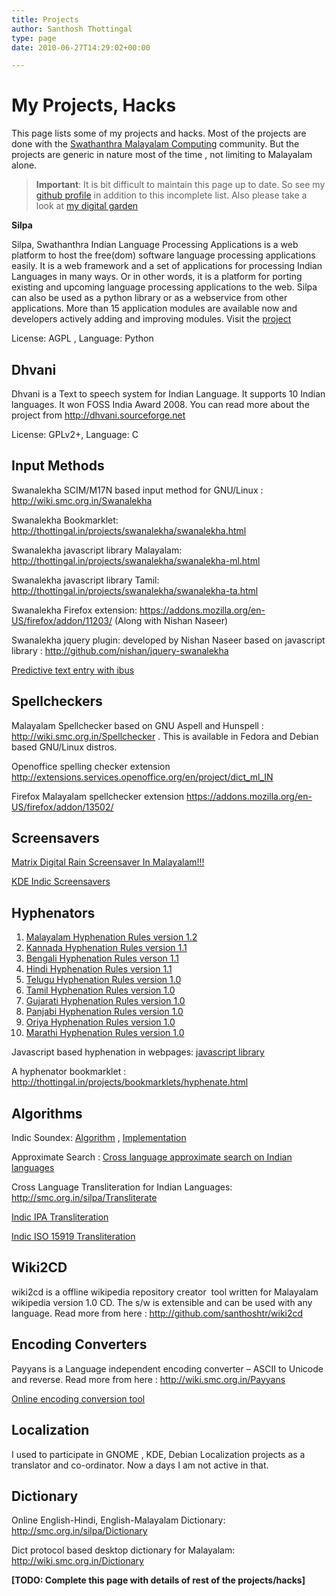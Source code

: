 ```yaml
---
title: Projects
author: Santhosh Thottingal
type: page
date: 2010-06-27T14:29:02+00:00

---
```

# My Projects, Hacks

This page lists some of my projects and hacks. Most of the projects are done with the [Swathanthra Malayalam Computing][1] community. But the projects are generic in nature most of the time , not limiting to Malayalam alone.

> **Important**: It is bit difficult to maintain this page up to date. So see my [github profile][2] in addition to this incomplete list. Also please take a look at [my digital garden](https://docs.thottinga.in)

**Silpa**

Silpa, Swathanthra Indian Language Processing Applications is a web platform to host the free(dom) software language processing applications easily. It is a web framework and a set of applications for processing Indian Languages in many ways. Or in other words, it is a platform for porting existing and upcoming language processing applications to the web. Silpa can also be used as a python library or as a webservice from other applications. More than 15 application modules are available now and developers actively adding and improving modules. Visit the <a title="SILPA Project" href="http://smc.org.in/silpa" target="_blank">project</a>

License: AGPL , Language: Python

## Dhvani

Dhvani is a Text to speech system for Indian Language. It supports 10 Indian languages. It won FOSS India Award 2008. You can read more about the project from <a href="http://dhvani.sourceforge.net" target="_blank">http://dhvani.sourceforge.net</a>

License: GPLv2+, Language: C

## Input Methods

Swanalekha SCIM/M17N based input method for GNU/Linux : <a href="http://wiki.smc.org.in/Swanalekha" target="_blank">http://wiki.smc.org.in/Swanalekha</a>

Swanalekha Bookmarklet: http://thottingal.in/projects/swanalekha/swanalekha.html

Swanalekha javascript library Malayalam: <a href="http://thottingal.in/projects/swanalekha/swanalekha-ml.html" target="_blank">http://thottingal.in/projects/swanalekha/swanalekha-ml.html</a>

Swanalekha javascript library Tamil: <a href="http://thottingal.in/projects/swanalekha/swanalekha-ta.html" target="_blank">http://thottingal.in/projects/swanalekha/swanalekha-ta.html</a>

Swanalekha Firefox extension: <a href="https://addons.mozilla.org/en-US/firefox/addon/11203/" target="_blank">https://addons.mozilla.org/en-US/firefox/addon/11203/</a> (Along with Nishan Naseer)

Swanalekha jquery plugin: developed by Nishan Naseer based on javascript library : <a href="http://github.com/nishan/jquery-swanalekha" target="_blank">http://github.com/nishan/jquery-swanalekha</a>

<a title="Permanent link to Predictive text entry with ibus" href="../2010/03/12/predictive-text-entry-with-ibus/" rel="bookmark" rev="post-245">Predictive text entry with ibus</a>

## Spellcheckers

Malayalam Spellchecker based on GNU Aspell and Hunspell : <a href="http://wiki.smc.org.in/Spellchecker" target="_blank">http://wiki.smc.org.in/Spellchecker</a> . This is available in Fedora and Debian based GNU/Linux distros.

Openoffice spelling checker extension <a href="http://extensions.services.openoffice.org/en/project/dict_ml_IN" target="_blank">http://extensions.services.openoffice.org/en/project/dict_ml_IN</a>

Firefox Malayalam spellchecker extension <a href="https://addons.mozilla.org/en-US/firefox/addon/13502/" target="_blank">https://addons.mozilla.org/en-US/firefox/addon/13502/</a>

## Screensavers

<a title="Permanent link to Matrix Digital Rain Screensaver In Malayalam!!!" href="../2007/07/23/matrix-digital-rain-screensaver-in-malayalam/" rel="bookmark" rev="post-19">Matrix Digital Rain Screensaver In Malayalam!!!</a>

<a title="Permanent link to KDE Indic Screensavers" href="../2008/12/21/kde-indic-screensavers/" rel="bookmark">KDE Indic Screensavers</a>

## Hyphenators

  1. <a title="http://extensions.services.openoffice.org/project/hyph_ml_IN" href="http://extensions.services.openoffice.org/project/hyph_ml_IN" rel="nofollow">Malayalam Hyphenation Rules version 1.2</a>
  2. <a title="http://extensions.services.openoffice.org/project/hyph_kn_IN" href="http://extensions.services.openoffice.org/project/hyph_kn_IN" rel="nofollow">Kannada Hyphenation Rules version 1.1</a>
  3. <a title="http://extensions.services.openoffice.org/project/hyph_bn_IN" href="http://extensions.services.openoffice.org/project/hyph_bn_IN" rel="nofollow">Bengali Hyphenation Rules verson 1.1</a>
  4. <a title="http://extensions.services.openoffice.org/project/hyph_hi_IN" href="http://extensions.services.openoffice.org/project/hyph_hi_IN" rel="nofollow">Hindi Hyphenation Rules version 1.1</a>
  5. <a title="http://extensions.services.openoffice.org/project/hyph_te_IN" href="http://extensions.services.openoffice.org/project/hyph_te_IN" rel="nofollow">Telugu Hyphenation Rules version 1.0</a>
  6. <a title="http://extensions.services.openoffice.org/project/hyph_ta_IN" href="http://extensions.services.openoffice.org/project/hyph_ta_IN" rel="nofollow">Tamil Hyphenation Rules version 1.0</a>
  7. <a title="http://extensions.services.openoffice.org/project/hyph_gu_IN" href="http://extensions.services.openoffice.org/project/hyph_gu_IN" rel="nofollow">Gujarati Hyphenation Rules version 1.0</a>
  8. <a title="http://extensions.services.openoffice.org/project/hyph_pa_IN" href="http://extensions.services.openoffice.org/project/hyph_pa_IN" rel="nofollow">Panjabi Hyphenation Rules version 1.0</a>
  9. <a title="http://extensions.services.openoffice.org/project/hyph_or_IN" href="http://extensions.services.openoffice.org/project/hyph_or_IN" rel="nofollow">Oriya Hyphenation Rules version 1.0</a>
 10. <a title="http://extensions.services.openoffice.org/project/hyph_mr_IN" href="http://extensions.services.openoffice.org/project/hyph_mr_IN" rel="nofollow">Marathi Hyphenation Rules version 1.0</a>

Javascript based hyphenation in webpages: <a href="http://thottingal.in/blog/2008/12/16/hyphenation-of-indian-languages-in-webpages/" target="_blank">javascript library </a>

A hyphenator bookmarklet : <a href="http://thottingal.in/projects/bookmarklets/hyphenate.html" target="_blank">http://thottingal.in/projects/bookmarklets/hyphenate.html</a>

## Algorithms

Indic Soundex: <a href="http://thottingal.in/blog/2009/07/26/indicsoundex/" target="_blank">Algorithm</a> , <a href="http://smc.org.in/silpa/Soundex" target="_blank">Implementation</a>

Approximate Search : <a href="http://smc.org.in/silpa/ApproxSearch" target="_blank">Cross language approximate search on Indian languages </a>

Cross Language Transliteration for Indian Languages: <a href="http://smc.org.in/silpa/Transliterate" target="_blank">http://smc.org.in/silpa/Transliterate</a>

<a href="http://smc.org.in/silpa/Transliterate" target="_blank">Indic IPA Transliteration</a>

<a href="http://smc.org.in/silpa/Transliterate" target="_blank">Indic ISO 15919 Transliteration</a>

## Wiki2CD

wiki2cd is a offline wikipedia repository creator  tool written for Malayalam wikipedia version 1.0 CD. The s/w is extensible and can be used with any language. Read more from here : <a href="http://github.com/santhoshtr/wiki2cd" target="_blank">http://github.com/santhoshtr/wiki2cd</a>

## Encoding Converters

Payyans is a Language independent encoding converter &#8211; ASCII to Unicode and reverse. Read more from here : <a href="http://wiki.smc.org.in/Payyans" target="_blank">http://wiki.smc.org.in/Payyans</a>

<a href="http://smc.org.in/silpa/ASCII2Unicode" target="_blank">Online encoding conversion tool</a>

## Localization

I used to participate in GNOME , KDE, Debian Localization projects as a translator and co-ordinator. Now a days I am not active in that.

## Dictionary

Online English-Hindi, English-Malayalam Dictionary: <a href="http://smc.org.in/silpa/Dictionary" target="_blank">http://smc.org.in/silpa/Dictionary</a>

Dict protocol based desktop dictionary for Malayalam: <a href="http://smc.org.in/silpa/Dictionary" target="_blank">http://wiki.smc.org.in/Dictionary</a>

**[TODO: Complete this page with details of rest of the projects/hacks]**

 [1]: http://smc.org.in
 [2]: https://github.com/santhoshtr